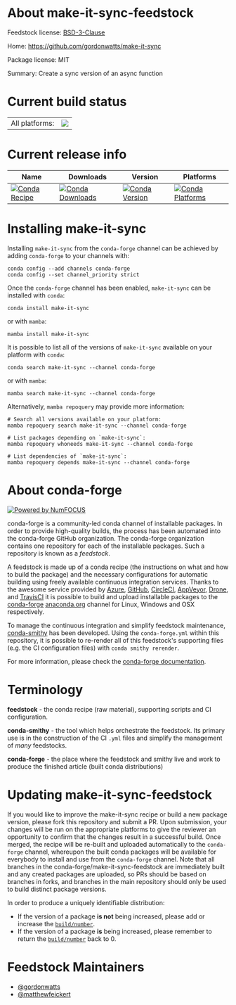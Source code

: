 About make-it-sync-feedstock
============================

Feedstock license: [BSD-3-Clause](https://github.com/conda-forge/make-it-sync-feedstock/blob/main/LICENSE.txt)

Home: https://github.com/gordonwatts/make-it-sync

Package license: MIT

Summary: Create a sync version of an async function

Current build status
====================


<table><tr><td>All platforms:</td>
    <td>
      <a href="https://dev.azure.com/conda-forge/feedstock-builds/_build/latest?definitionId=22228&branchName=main">
        <img src="https://dev.azure.com/conda-forge/feedstock-builds/_apis/build/status/make-it-sync-feedstock?branchName=main">
      </a>
    </td>
  </tr>
</table>

Current release info
====================

| Name | Downloads | Version | Platforms |
| --- | --- | --- | --- |
| [![Conda Recipe](https://img.shields.io/badge/recipe-make--it--sync-green.svg)](https://anaconda.org/conda-forge/make-it-sync) | [![Conda Downloads](https://img.shields.io/conda/dn/conda-forge/make-it-sync.svg)](https://anaconda.org/conda-forge/make-it-sync) | [![Conda Version](https://img.shields.io/conda/vn/conda-forge/make-it-sync.svg)](https://anaconda.org/conda-forge/make-it-sync) | [![Conda Platforms](https://img.shields.io/conda/pn/conda-forge/make-it-sync.svg)](https://anaconda.org/conda-forge/make-it-sync) |

Installing make-it-sync
=======================

Installing `make-it-sync` from the `conda-forge` channel can be achieved by adding `conda-forge` to your channels with:

```
conda config --add channels conda-forge
conda config --set channel_priority strict
```

Once the `conda-forge` channel has been enabled, `make-it-sync` can be installed with `conda`:

```
conda install make-it-sync
```

or with `mamba`:

```
mamba install make-it-sync
```

It is possible to list all of the versions of `make-it-sync` available on your platform with `conda`:

```
conda search make-it-sync --channel conda-forge
```

or with `mamba`:

```
mamba search make-it-sync --channel conda-forge
```

Alternatively, `mamba repoquery` may provide more information:

```
# Search all versions available on your platform:
mamba repoquery search make-it-sync --channel conda-forge

# List packages depending on `make-it-sync`:
mamba repoquery whoneeds make-it-sync --channel conda-forge

# List dependencies of `make-it-sync`:
mamba repoquery depends make-it-sync --channel conda-forge
```


About conda-forge
=================

[![Powered by
NumFOCUS](https://img.shields.io/badge/powered%20by-NumFOCUS-orange.svg?style=flat&colorA=E1523D&colorB=007D8A)](https://numfocus.org)

conda-forge is a community-led conda channel of installable packages.
In order to provide high-quality builds, the process has been automated into the
conda-forge GitHub organization. The conda-forge organization contains one repository
for each of the installable packages. Such a repository is known as a *feedstock*.

A feedstock is made up of a conda recipe (the instructions on what and how to build
the package) and the necessary configurations for automatic building using freely
available continuous integration services. Thanks to the awesome service provided by
[Azure](https://azure.microsoft.com/en-us/services/devops/), [GitHub](https://github.com/),
[CircleCI](https://circleci.com/), [AppVeyor](https://www.appveyor.com/),
[Drone](https://cloud.drone.io/welcome), and [TravisCI](https://travis-ci.com/)
it is possible to build and upload installable packages to the
[conda-forge](https://anaconda.org/conda-forge) [anaconda.org](https://anaconda.org/)
channel for Linux, Windows and OSX respectively.

To manage the continuous integration and simplify feedstock maintenance,
[conda-smithy](https://github.com/conda-forge/conda-smithy) has been developed.
Using the ``conda-forge.yml`` within this repository, it is possible to re-render all of
this feedstock's supporting files (e.g. the CI configuration files) with ``conda smithy rerender``.

For more information, please check the [conda-forge documentation](https://conda-forge.org/docs/).

Terminology
===========

**feedstock** - the conda recipe (raw material), supporting scripts and CI configuration.

**conda-smithy** - the tool which helps orchestrate the feedstock.
                   Its primary use is in the construction of the CI ``.yml`` files
                   and simplify the management of *many* feedstocks.

**conda-forge** - the place where the feedstock and smithy live and work to
                  produce the finished article (built conda distributions)


Updating make-it-sync-feedstock
===============================

If you would like to improve the make-it-sync recipe or build a new
package version, please fork this repository and submit a PR. Upon submission,
your changes will be run on the appropriate platforms to give the reviewer an
opportunity to confirm that the changes result in a successful build. Once
merged, the recipe will be re-built and uploaded automatically to the
`conda-forge` channel, whereupon the built conda packages will be available for
everybody to install and use from the `conda-forge` channel.
Note that all branches in the conda-forge/make-it-sync-feedstock are
immediately built and any created packages are uploaded, so PRs should be based
on branches in forks, and branches in the main repository should only be used to
build distinct package versions.

In order to produce a uniquely identifiable distribution:
 * If the version of a package **is not** being increased, please add or increase
   the [``build/number``](https://docs.conda.io/projects/conda-build/en/latest/resources/define-metadata.html#build-number-and-string).
 * If the version of a package **is** being increased, please remember to return
   the [``build/number``](https://docs.conda.io/projects/conda-build/en/latest/resources/define-metadata.html#build-number-and-string)
   back to 0.

Feedstock Maintainers
=====================

* [@gordonwatts](https://github.com/gordonwatts/)
* [@matthewfeickert](https://github.com/matthewfeickert/)

